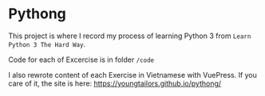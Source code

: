 # Pythong
This project is where I record my process of learning Python 3 from `Learn Python 3 The Hard Way`.

Code for each of Excercise is in folder `/code`

I also rewrote content of each Exercise in Vietnamese with VuePress. If you care of it, the site is here: https://youngtailors.github.io/pythong/ 
